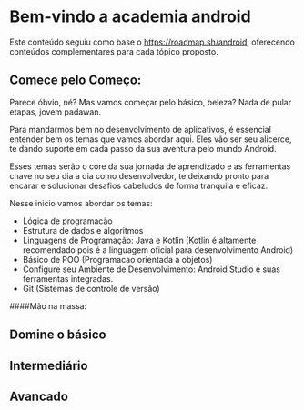 # Bem-vindo a academia android

Este conteúdo seguiu como base o https://roadmap.sh/android, oferecendo conteúdos complementares para cada tópico proposto.

## Comece pelo Começo:
Parece óbvio, né? Mas vamos começar pelo básico, beleza? Nada de pular etapas, jovem padawan.

Para mandarmos bem no desenvolvimento de aplicativos, é essencial entender bem os temas que vamos abordar aqui. Eles vão ser seu alicerce, te dando suporte em cada passo da sua aventura pelo mundo Android.

Esses temas serão o core da sua jornada de aprendizado e as ferramentas chave no seu dia a dia como desenvolvedor, te deixando pronto para encarar e solucionar desafios cabeludos de forma tranquila e eficaz.

Nesse inicio vamos abordar os temas:
- Lógica de programacão
- Estrutura de dados e algoritmos
- Linguagens de Programação: Java e Kotlin (Kotlin é altamente recomendado pois é a linguagem oficial para desenvolvimento Android)
- Básico de POO (Programacao orientada a objetos)
- Configure seu Ambiente de Desenvolvimento: Android Studio e suas ferramentas integradas.
- Git (Sistemas de controle de versão)

####Mão na massa:


## Domine o básico

## Intermediário

## Avancado